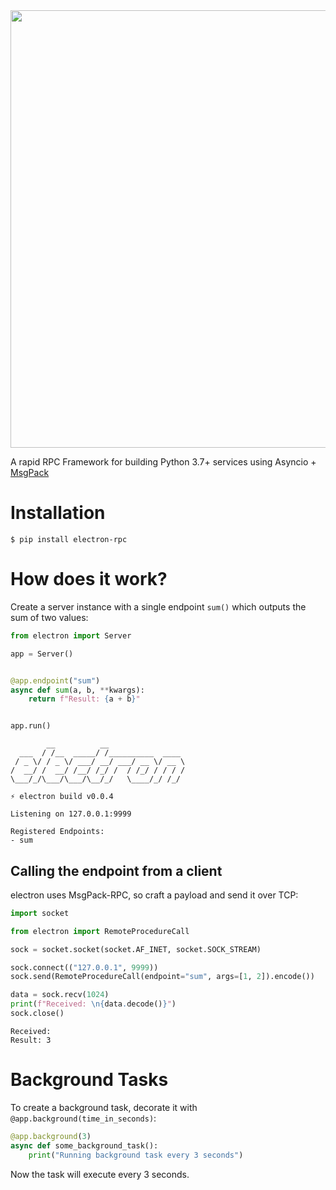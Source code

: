 <img src="https://user-images.githubusercontent.com/1169974/54090956-6e63f500-4350-11e9-882a-c846420c22f2.png" width=700>

A rapid RPC Framework for building Python 3.7+ services using Asyncio + [MsgPack](https://msgpack.org/index.html)

# Installation

```
$ pip install electron-rpc
```

# How does it work?

Create a server instance with a single endpoint `sum()` which outputs the sum of two values:

```python
from electron import Server

app = Server()


@app.endpoint("sum")
async def sum(a, b, **kwargs):
    return f"Result: {a + b}"


app.run()
```

```
        __          __                      
  ___  / /__  _____/ /__________  ____      
 / _ \/ / _ \/ ___/ __/ ___/ __ \/ __ \     
/  __/ /  __/ /__/ /_/ /  / /_/ / / / /     
\___/_/\___/\___/\__/_/   \____/_/ /_/      

⚡ electron build v0.0.4                              

Listening on 127.0.0.1:9999

Registered Endpoints:
- sum
```

## Calling the endpoint from a client

electron uses MsgPack-RPC, so craft a payload and send it over TCP:

```python
import socket

from electron import RemoteProcedureCall

sock = socket.socket(socket.AF_INET, socket.SOCK_STREAM)

sock.connect(("127.0.0.1", 9999))
sock.send(RemoteProcedureCall(endpoint="sum", args=[1, 2]).encode())

data = sock.recv(1024)
print(f"Received: \n{data.decode()}")
sock.close()
```
```
Received: 
Result: 3
```

# Background Tasks

To create a background task, decorate it with `@app.background(time_in_seconds)`:

```python
@app.background(3)
async def some_background_task():
    print("Running background task every 3 seconds")
```

Now the task will execute every 3 seconds.
